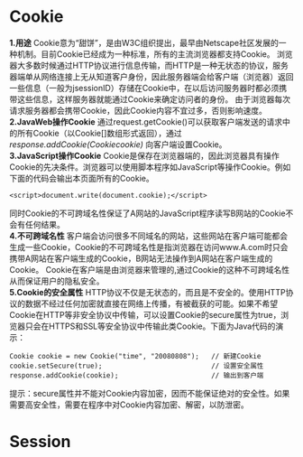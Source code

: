 ﻿# Cookie

**1.用途**
Cookie意为“甜饼”，是由W3C组织提出，最早由Netscape社区发展的一种机制。目前Cookie已经成为一种标准，所有的主流浏览器都支持Cookie。
浏览器大多数时候通过HTTP协议进行信息传输，而HTTP是一种无状态的协议，服务器端单从网络连接上无从知道客户身份，因此服务器端会给客户端（浏览器）返回一些信息（一般为jsessionID）存储在Cookie中，在以后访问服务器时都必须携带这些信息，这样服务器就能通过Cookie来确定访问者的身份。
由于浏览器每次请求服务器都会携带Cookie，因此Cookie内容不宜过多，否则影响速度。  
**2.JavaWeb操作Cookie**
通过request.getCookie()可以获取客户端发送的请求中的所有Cookie（以Cookie[]数组形式返回），通过 *response.addCookie(Cookiecookie)* 向客户端设置Cookie。  
**3.JavaScript操作Cookie**
Cookie是保存在浏览器端的，因此浏览器具有操作Cookie的先决条件。浏览器可以使用脚本程序如JavaScript等操作Cookie。例如下面的代码会输出本页面所有的Cookie。

    <script>document.write(document.cookie);</script>

同时Cookie的不可跨域名性保证了A网站的JavaScript程序读写B网站的Cookie不会有任何结果。  
**4.不可跨域名性**
客户端会访问很多不同域名的网站，这些网站在客户端可能都会生成一些Cookie，Cookie的不可跨域名性是指浏览器在访问www.A.com时只会携带A网站在客户端生成的Cookie，B网站无法操作到A网站在客户端生成的Cookie。
Cookie在客户端是由浏览器来管理的,通过Cookie的这种不可跨域名性从而保证用户的隐私安全。  
**5.Cookie的安全属性**
HTTP协议不仅是无状态的，而且是不安全的。使用HTTP协议的数据不经过任何加密就直接在网络上传播，有被截获的可能。如果不希望Cookie在HTTP等非安全协议中传输，可以设置Cookie的secure属性为true，浏览器只会在HTTPS和SSL等安全协议中传输此类Cookie。下面为Java代码的演示：

    Cookie cookie = new Cookie("time", "20080808");   // 新建Cookie
    cookie.setSecure(true);                           // 设置安全属性
    response.addCookie(cookie);                       // 输出到客户端

提示：secure属性并不能对Cookie内容加密，因而不能保证绝对的安全性。如果需要高安全性，需要在程序中对Cookie内容加密、解密，以防泄密。


# Session


